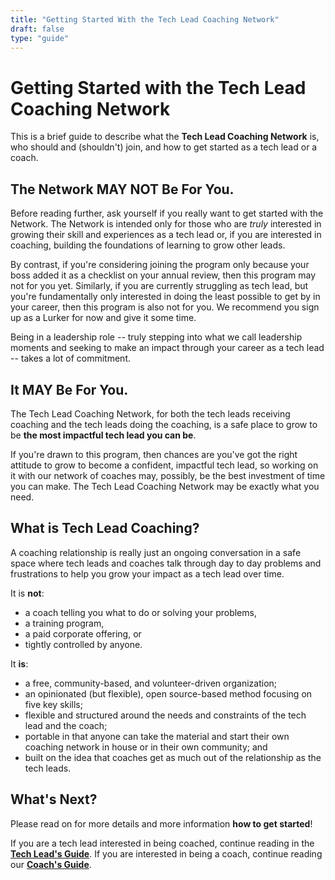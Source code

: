 ```yaml
---
title: "Getting Started With the Tech Lead Coaching Network"
draft: false
type: "guide"
---
```


# Getting Started with the Tech Lead Coaching Network

This is a brief guide to describe what the **Tech Lead Coaching Network** is, who should and (shouldn't) join, and how to get started as a tech lead or a coach.

## The Network MAY NOT Be For You.

Before reading further, ask yourself if you really want to get started with the Network. The Network is intended only for those who are *truly* interested in growing their skill and experiences as a tech lead or, if you are interested in coaching, building the foundations of learning to grow other leads.

By contrast, if you're considering joining the program only because your boss added it as a checklist on your annual review, then this program may not for you yet. Similarly, if you are currently struggling as tech lead, but you're fundamentally only interested in doing the least possible to get by in your career, then this program is also not for you. We recommend you sign up as a Lurker for now and give it some time.

Being in a leadership role -- truly stepping into what we call leadership moments and seeking to make an impact through your career as a tech lead -- takes a lot of commitment. 

## It MAY Be For You.

The Tech Lead Coaching Network, for both the tech leads receiving coaching and the tech leads doing the coaching, is a safe place to grow to be **the most impactful tech lead you can be**.

If you're drawn to this program, then chances are you've got the right attitude to grow to become a confident, impactful tech lead, so working on it with our network of coaches may, possibly, be the best investment of time you can make. The Tech Lead Coaching Network may be exactly what you need.

## What is Tech Lead Coaching?

A coaching relationship is really just an ongoing conversation in a safe space where tech leads and coaches talk through day to day problems and frustrations to help you grow your impact as a tech lead over time.

It is **not**:
* a coach telling you what to do or solving your problems,
* a training program,
* a paid corporate offering, or
* tightly controlled by anyone.

It **is**:
* a free, community-based, and volunteer-driven organization;
* an opinionated (but flexible), open source-based method focusing on five key skills;
* flexible and structured around the needs and constraints of the tech lead and the coach;
* portable in that anyone can take the material and start their own coaching network in house or in their own community; and
* built on the idea that coaches get as much out of the relationship as the tech leads.

## What's Next?

Please read on for more details and more information **how to get started**! 

If you are a tech lead interested in being coached, continue reading in the **[Tech Lead's Guide](/guides/tech-leads/)**. If you are interested in being a coach, continue reading our **[Coach's Guide](/guides/coaches/)**.
